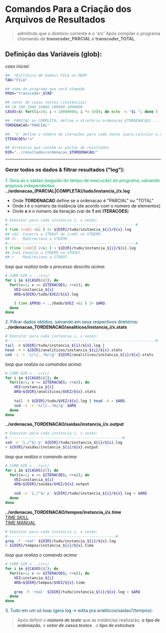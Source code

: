 <!-- Copyright (c) 2016 Micael Levi L. Cavalcante. All rights reserved. stackedit.io -->

# Comandos Para a Criação dos Arquivos de Resultados
> admitindo que o diretório corrente é o 'src'
> Após compilar o programa chamando de **transcoder_PARCIAL** e **transcoder_TOTAL**. 

Definição das Variáveis (glob):
-----------------------------------------

_caso inicial:_
```bash
##  (Estrutura de Dados) FILA ou HEAP
TAD="FILA"            

## nome do programa que será chamado
PROG="transcoder_$TAD"

## vetor de casos testes (instâncias)
## 10 100 1000 10000 100000 1000000
CASOS=$( for((i=10; i < 10000000; i *= 10)); do echo -n "$i "; done )

##  PARCIAL ou COMPLETA; define o diretório ordenacao_$TORDENACAO/...
TORDENACAO="PARCIAL"  

##  'x' define o número de iterações para cada teste (para calcular a média)
ITERACOES="x"         

## diretório que contém as pastas de resultados
DIR="../resultados/ordenacao_$TORDENACAO/"
```

----------

### Gerar todos os dados & filtrar resultados ("log"):
<span style="color:#00a761"> 1. Gera as x saídas (seguido do tempo de execução) do programa, salvando arquivos independentes:</span>
**../ordenacao_(PARCIAL|COMPLETA)/tudo/instancia_i/x.log** <br>

- Onde **TORDENACAO** define se a ordenacao é "PARCIAL" ou "TOTAL"   
- Onde **i** é o número da instância (de acordo com o número de elementos)
- Onde **x** é o número da iteração  (vai de **1** até **ITERACOES**)

```bash
# Executar para cada instancia i, x vezes:
#----------------------------------------------------------#
( time [cmd] >&2 ) 2> ${DIR}/tudo/instancia_${i}/${x}.log
## >&2  Conecta a STDOUT de [cmd] na STDERR.
## 2>   Redireciona a STDERR.
#----------------------------------------------------------#
( (time [cmd]) 2>&1 ) > ${DIR}/tudo/instancia_${i}/${x}.log
## 2>&1 Conecta a STDERR na STDOUT.
## >    Redireciona a STDOUT.
```

_loop que realiza todo o processo descrito acima:_
```bash
# CURR DIR = ../src/
for i in ${CASOS[@]}; do
  for((x=1; x <= $ITERACOES; ++x)); do
    VEZ=instancia_${i}
    ARQ=${DIR}/tudo/$VEZ/${x}.log

    ( time $PROG < ../Dado/$VEZ >&2 ) 2> $ARQ
  done
done
```
<span style="color:#005270"> 2. Filtrar dados obtidos, salvando em seus respectivos diretórios: </span>
**../ordenacao_TORDENACAO/analiticos/instancia_i/x.stats**
```bash
# Executar para cada instancia i, x vezes:
#-------------------------------------------------------------------#
tail -8 ${DIR}/tudo/instancia_${i}/${x}.log |
head -4 > ${DIR}/analiticos/instancia_${i}/${x}.stats
sed -i -r 's/\[..?m//g' ${DIR}/analiticos/instancia_${i}/${x}.stats
```

_loop que realiza os comandos acima:_
```bash
# CURR DIR = ../src/
for i in ${CASOS[@]}; do
  for((x=1; x <= $ITERACOES; ++x)); do
    VEZ=instancia_${i}
    ARQ=${DIR}/analiticos/$VEZ/${x}.stats
    
    tail -8 ${DIR}/tudo/$VEZ/${x}.log | head -4 > $ARQ
    sed -i -r 's/\[..?m//g' $ARQ
  done
done
```


**../ordenacao_TORDENACAO/saidas/instancia_i/x.output**
```bash
# Executar para cada instancia i, x vezes:
#----------------------------------------------------#
sed -n '1,/^$/ p' ${DIR}/tudo/instancia_${i}/${x}.log 
> ${DIR}/saidas/instancia_${i}/${x}.output
```

_loop que realiza o comando acima:_
```bash
# CURR DIR = ../src/
for i in ${CASOS[@]}; do
  for((x=1; x <= $ITERACOES; ++x)); do
    VEZ=instancia_${i}
    ARQ=${DIR}/saidas/$VEZ/${x}.output
    
    sed -n '1,/^$/ p' ${DIR}/tudo/instancia_${i}/${x}.log > $ARQ
  done
done
```


**../ordenacao_TORDENACAO/tempos/instancia_i/x.time** <br>
[TIME SKILL](http://www.thegeekstuff.com/2013/10/time-command-format/) <br>
[TIME MANUAL](http://ss64.com/bash/time.html)

```bash
# Executar para cada instancia i, x vezes:
#-------------------------------------------------#
grep -F 'real' ${DIR}/tudo/instancia_${i}/${x}.log 
> ${DIR}/tempos/instancia_${i}/${x}.time
```

_loop que realiza o comando acima:_
```bash
# CURR DIR = ../src/
for i in ${CASOS[@]}; do
  for((x=1; x <= $ITERACOES; ++x)); do
    VEZ=instancia_${i}
    ARQ=${DIR}/tempos/$VEZ/${x}.time
    
    grep -F 'real' ${DIR}/tudo/instancia_${i}/${x}.log > $ARQ
  done
done
```



<span style="color:#005270"> 3. Tudo em um só loop (gera log -> edita pra analiticos/saidas?/tempos): </span>

> Após definir o ***número de teste*** que as instâncias realizarão, ***o tipo de ordenação***, o ***vetor de casos testes*** , o ***tipo de estrutura*** 

